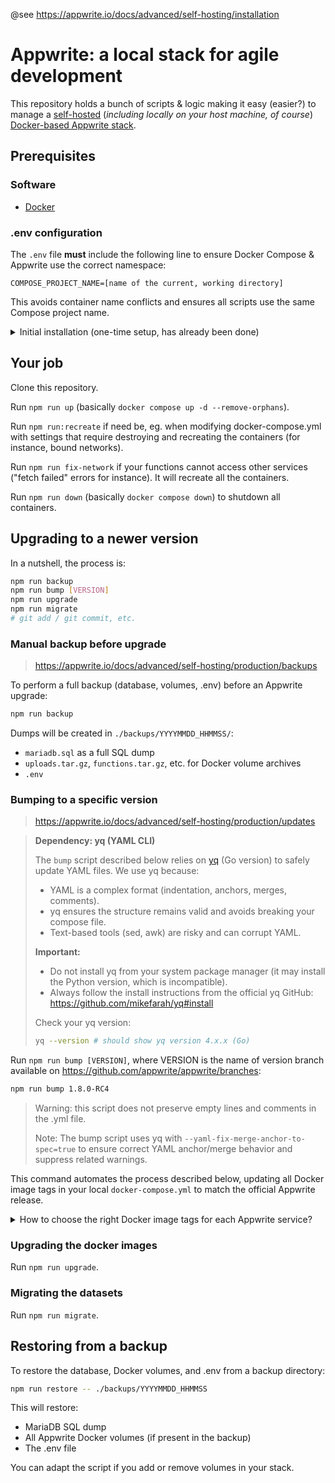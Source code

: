 @see https://appwrite.io/docs/advanced/self-hosting/installation

# Appwrite: a local stack for agile development

This repository holds a bunch of scripts & logic making it easy (easier?) to manage a [self-hosted](https://appwrite.io/docs/advanced/self-hosting) (_including locally on your host machine, of course_) [Docker-based Appwrite stack](https://github.com/appwrite/appwrite).

## Prerequisites

### Software

- [Docker](https://docker.io/)

### .env configuration

The `.env` file **must** include the following line to ensure Docker Compose & Appwrite use the correct namespace:

```env
COMPOSE_PROJECT_NAME=[name of the current, working directory]
```

This avoids container name conflicts and ensures all scripts use the same Compose project name.

<details>
<summary>Initial installation (one-time setup, has already been done)</summary>

```sh
docker run -it --rm \
    --volume /var/run/docker.sock:/var/run/docker.sock \
    --volume "$(pwd)"/appwrite:/usr/src/code/appwrite:rw \
    --entrypoint="install" \
    appwrite/appwrite:1.7.4
```

It generates ./docker-compose.yml.

I added ./.env (https://appwrite.io/install/env).

</details>

## Your job

Clone this repository.

Run `npm run up` (basically `docker compose up -d --remove-orphans`).

Run `npm run:recreate` if need be, eg. when modifying docker-compose.yml with settings that require destroying and recreating the containers (for instance, bound networks).

Run `npm run fix-network` if your functions cannot access other services ("fetch failed" errors for instance). It will recreate all the containers.

Run `npm run down` (basically `docker compose down`) to shutdown all containers.

## Upgrading to a newer version

In a nutshell, the process is:

```sh
npm run backup
npm run bump [VERSION]
npm run upgrade
npm run migrate
# git add / git commit, etc.
```

### Manual backup before upgrade

> https://appwrite.io/docs/advanced/self-hosting/production/backups

To perform a full backup (database, volumes, .env) before an Appwrite upgrade:

```sh
npm run backup
```

Dumps will be created in `./backups/YYYYMMDD_HHMMSS/`:

- `mariadb.sql` as a full SQL dump
- `uploads.tar.gz`, `functions.tar.gz`, etc. for Docker volume archives
- `.env`

### Bumping to a specific version

> https://appwrite.io/docs/advanced/self-hosting/production/updates

> **Dependency: yq (YAML CLI)**
>
> The `bump` script described below relies on [yq](https://github.com/mikefarah/yq) (Go version) to safely update YAML files. We use yq because:
>
> - YAML is a complex format (indentation, anchors, merges, comments).
> - yq ensures the structure remains valid and avoids breaking your compose file.
> - Text-based tools (sed, awk) are risky and can corrupt YAML.
>
> **Important:**
>
> - Do not install yq from your system package manager (it may install the Python version, which is incompatible).
> - Always follow the install instructions from the official yq GitHub: https://github.com/mikefarah/yq#install
>
> Check your yq version:
>
> ```sh
> yq --version # should show yq version 4.x.x (Go)
> ```

Run `npm run bump [VERSION]`, where VERSION is the name of version branch available on https://github.com/appwrite/appwrite/branches:

```sh
npm run bump 1.8.0-RC4
```

> Warning: this script does not preserve empty lines and comments in the .yml file.
>
> Note: The bump script uses yq with `--yaml-fix-merge-anchor-to-spec=true` to ensure correct YAML anchor/merge behavior and suppress related warnings.

This command automates the process described below, updating all Docker image tags in your local `docker-compose.yml` to match the official Appwrite release.

<details>
<summary>How to choose the right Docker image tags for each Appwrite service?</summary>

**General rule:**

Always use the image tags recommended in the official docker-compose file for the target Appwrite version.

**How to proceed:**

1. Go to the official docker-compose file for your target Appwrite version, for instance for 1.8.0-RC4:
   https://github.com/appwrite/appwrite/blob/1.8.0-RC4/docker-compose.yml
2. For each service, use the exact image tag specified in this file.
   - For example, for Appwrite 1.8.0-RC4, use `appwrite/appwrite:1.8.0-RC4` for all services that use `appwrite-dev` in the official compose.
   - For other services (console, openruntimes, traefik, etc.), use the exact tag shown (e.g. `appwrite/console:7.4.7`, `openruntimes/executor:0.11.0`).

**Why?**

- Appwrite services are versioned to work together. Mixing tags ("latest", "major", etc.) with a specific Appwrite version can cause bugs or subtle incompatibilities.
- Always follow the official compose file for your release to guarantee compatibility.

**Summary:**

- Never mix "latest" or "major" tags with a specific Appwrite version.
- Always align your images with the tags from the official compose file for your Appwrite version.

You can update your `docker-compose.yml` based on the official file for your target version. This is the recommended method by Appwrite.

</details>

### Upgrading the docker images

Run `npm run upgrade`.

### Migrating the datasets

Run `npm run migrate`.

## Restoring from a backup

To restore the database, Docker volumes, and .env from a backup directory:

```sh
npm run restore -- ./backups/YYYYMMDD_HHMMSS
```

This will restore:

- MariaDB SQL dump
- All Appwrite Docker volumes (if present in the backup)
- The .env file

You can adapt the script if you add or remove volumes in your stack.
